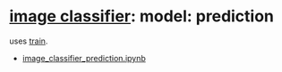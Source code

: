 # [image classifier](./image-classifier.md): model: prediction

uses [train](./image-classifier-model-train.md).

- [image_classifier_prediction.ipynb](../../notebooks/image_classifier_prediction-v2.ipynb)